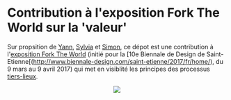# Contribution à l'exposition Fork The World sur la 'valeur'

Sur propsition de [Yann](http://shalf.me), [Sylvia](http://www.sylviafredriksson.net) et [Simon](http://simons.fr), ce dépot est une contribution à l'[exposition Fork The World](https://frama.link/BiennaleDesign17-ForkTheWorld-Files) (initié pour la [10e Biennale de Design de Saint-Etienne[(http://www.biennale-design.com/saint-etienne/2017/fr/home/), du 9 mars au 9 avril 2017) qui met en visiblité les principes des processus [tiers-lieux](http://movilab.org/index.php?title=Définition_des_Tiers_Lieux).

<p align="center">
  <img src="https://framapic.org/GTaz4XqzZJ9v/phGduKvJ94Px.jpg alt="CC-BY-NC-SA 4.0"/>
</p>
